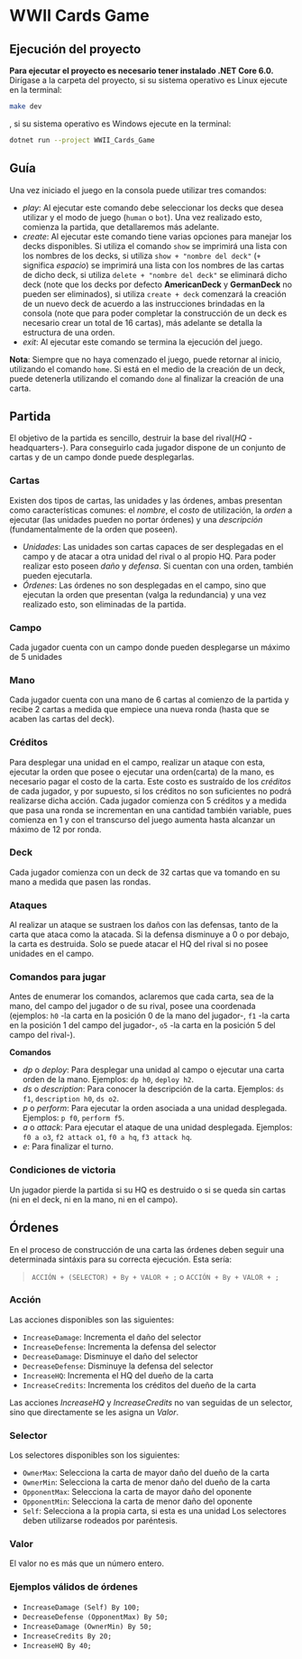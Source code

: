 # WWII Cards Game

## Ejecución del proyecto
**Para ejecutar el proyecto es necesario tener instalado .NET Core 6.0.**
Dirígase a la carpeta del proyecto, si su sistema operativo es Linux ejecute en la terminal:

```bash
make dev
```

, si su sistema operativo es Windows ejecute en la terminal:

```bash
dotnet run --project WWII_Cards_Game
```

## Guía
Una vez iniciado el juego en la consola puede utilizar tres comandos:

- *play*: Al ejecutar este comando debe seleccionar los decks que desea utilizar y el modo de juego (`human` o `bot`). Una vez realizado esto, comienza la partida, que detallaremos más adelante.
- *create*: Al ejecutar este comando tiene varias opciones para manejar los decks disponibles. Si utiliza el comando `show` se imprimirá una lista con los nombres de los decks, si utiliza `show + "nombre del deck"` (`+` significa *espacio*) se imprimirá una lista con los nombres de las cartas de dicho deck, si utiliza `delete + "nombre del deck"` se eliminará dicho deck (note que los decks por defecto **AmericanDeck** y **GermanDeck** no pueden ser eliminados), si utiliza `create + deck` comenzará la creación de un nuevo deck de acuerdo a las instrucciones brindadas en la consola (note que para poder completar la construcción de un deck es necesario crear un total de 16 cartas), más adelante se detalla la estructura de una orden.
- *exit*: Al ejecutar este comando se termina la ejecución del juego.

**Nota**: Siempre que no haya comenzado el juego, puede retornar al inicio, utilizando el comando `home`. Si está en el medio de la creación de un deck, puede detenerla utilizando el comando `done` al finalizar la creación de una carta.

## Partida
El objetivo de la partida es sencillo, destruir la base del rival(*HQ* -headquarters-). Para conseguirlo cada jugador dispone de un conjunto de cartas y de un campo donde puede desplegarlas.

### Cartas
Existen dos tipos de cartas, las unidades y las órdenes, ambas presentan como características comunes: el *nombre*, el *costo* de utilización, la *orden* a ejecutar (las unidades pueden no portar órdenes) y una *descripción* (fundamentalmente de la orden que poseen).
- *Unidades*: Las unidades son cartas capaces de ser desplegadas en el campo y de atacar a otra unidad del rival o al propio HQ. Para poder realizar esto poseen *daño* y *defensa*. Si cuentan con una orden, también pueden ejecutarla.
- *Órdenes*: Las órdenes no son desplegadas en el campo, sino que ejecutan la orden que presentan (valga la redundancia) y una vez realizado esto, son eliminadas de la partida.

### Campo
Cada jugador cuenta con un campo donde pueden desplegarse un máximo de 5 unidades

### Mano
Cada jugador cuenta con una mano de 6 cartas al comienzo de la partida y recibe 2 cartas a medida que empiece una nueva ronda (hasta que se acaben las cartas del deck).

### Créditos
Para desplegar una unidad en el campo, realizar un ataque con esta, ejecutar la orden que posee o ejecutar una orden(carta) de la mano, es necesario pagar el costo de la carta. Este costo es sustraído de los *créditos* de cada jugador, y por supuesto, si los créditos no son suficientes no podrá realizarse dicha acción.
Cada jugador comienza con 5 créditos y a medida que pasa una ronda se incrementan en una cantidad también variable, pues comienza en 1 y con el transcurso del juego aumenta hasta alcanzar un máximo de 12 por ronda.

### Deck
Cada jugador comienza con un deck de 32 cartas que va tomando en su mano a medida que pasen las rondas.

### Ataques
Al realizar un ataque se sustraen los daños con las defensas, tanto de la carta que ataca como la atacada. Si la defensa disminuye a 0 o por debajo, la carta es destruida.
Solo se puede atacar el HQ del rival si no posee unidades en el campo.

### Comandos para jugar
Antes de enumerar los comandos, aclaremos que cada carta, sea de la mano, del campo del jugador o de su rival, posee una coordenada (ejemplos: `h0` -la carta en la posición 0 de la mano del jugador-, `f1` -la carta en la posición 1 del campo del jugador-, `o5` -la carta en la posición 5 del campo del rival-).

**Comandos**
- *dp* o *deploy*: Para desplegar una unidad al campo o ejecutar una carta orden de la mano. Ejemplos: `dp h0`, `deploy h2`.
- *ds* o *description*: Para conocer la descripción de la carta. Ejemplos: `ds f1`, `description h0`, `ds o2`.
- *p* o *perform*: Para ejecutar la orden asociada a una unidad desplegada. Ejemplos: `p f0`, `perform f5`.
- *a* o *attack*: Para ejecutar el ataque de una unidad desplegada. Ejemplos: `f0 a o3`, `f2 attack o1`, `f0 a hq`, `f3 attack hq`.
- *e*: Para finalizar el turno.

### Condiciones de victoria
Un jugador pierde la partida si su HQ es destruido o si se queda sin cartas (ni en el deck, ni en la mano, ni en el campo).

## Órdenes
En el proceso de construcción de una carta las órdenes deben seguir una determinada sintáxis para su correcta ejecución. Esta sería:

> `ACCIÓN + (SELECTOR) + By + VALOR + ;` o `ACCIÓN + By + VALOR + ;`

### Acción
Las acciones disponibles son las siguientes:
- `IncreaseDamage`: Incrementa el daño del selector
- `IncreaseDefense`: Incrementa la defensa del selector
- `DecreaseDamage`: Disminuye el daño del selector
- `DecreaseDefense`: Disminuye la defensa del selector
- `IncreaseHQ`: Incrementa el HQ del dueño de la carta
- `IncreaseCredits`: Incrementa los créditos del dueño de la carta

Las acciones *IncreaseHQ* y *IncreaseCredits* no van seguidas de un selector, sino que directamente se les asigna un *Valor*.

### Selector
Los selectores disponibles son los siguientes:
- `OwnerMax`: Selecciona la carta de mayor daño del dueño de la carta
- `OwnerMin`: Selecciona la carta de menor daño del dueño de la carta
- `OpponentMax`: Selecciona la carta de mayor daño del oponente
- `OpponentMin`: Selecciona la carta de menor daño del oponente
- `Self`: Selecciona a la propia carta, si esta es una unidad
Los selectores deben utilizarse rodeados por paréntesis.

### Valor
El valor no es más que un número entero.

### Ejemplos válidos de órdenes

- `IncreaseDamage (Self) By 100;`
- `DecreaseDefense (OpponentMax) By 50;`
- `IncreaseDamage (OwnerMin) By 50;`
- `IncreaseCredits By 20;`
- `IncreaseHQ By 40;`